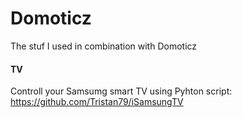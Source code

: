 # Domoticz
The stuf I used in combination with Domoticz

#### TV

Controll your Samsumg smart TV using Pyhton script:
https://github.com/Tristan79/iSamsungTV
